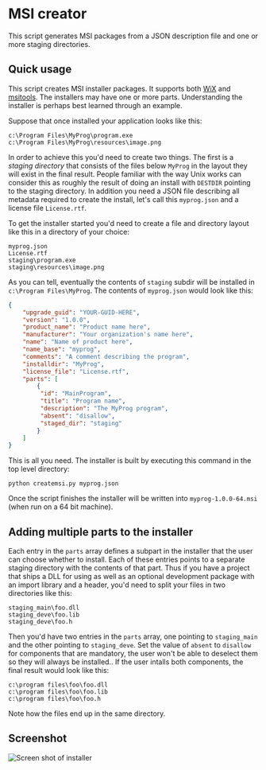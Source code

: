 # MSI creator

This script generates MSI packages from a JSON description file and
one or more staging directories.

## Quick usage

This script creates MSI installer packages. It supports both
[WiX](http://wixtoolset.org/) and
[msitools](https://wiki.gnome.org/msitools). The installers may have
one or more parts. Understanding the installer is perhaps best learned
through an example.

Suppose that once installed your application looks like this:

```
c:\Program Files\MyProg\program.exe
c:\Program Files\MyProg\resources\image.png
```

In order to achieve this you'd need to create two things. The first is
a _staging directory_ that consists of the files below `MyProg` in the
layout they will exist in the final result. People familiar with the
way Unix works can consider this as roughly the result of doing an
install with `DESTDIR` pointing to the staging directory. In addition
you need a JSON file describing all metadata required to create the
install, let's call this `myprog.json` and a license file
`License.rtf`.

To get the installer started you'd need to create a file and directory
layout like this in a directory of your choice:

```
myprog.json
License.rtf
staging\program.exe
staging\resources\image.png
```

As you can tell, eventually the contents of `staging` subdir will be
installed in `c:\Program Files\MyProg`. The contents of `myprog.json`
would look like this:

```json
{
    "upgrade_guid": "YOUR-GUID-HERE",
    "version": "1.0.0",
    "product_name": "Product name here",
    "manufacturer": "Your organization's name here",
    "name": "Name of product here",
    "name_base": "myprog",
    "comments": "A comment describing the program",
    "installdir": "MyProg",
    "license_file": "License.rtf",
    "parts": [
        {
         "id": "MainProgram",
         "title": "Program name",
         "description": "The MyProg program",
         "absent": "disallow",
         "staged_dir": "staging"
        }
    ]
}
```

This is all you need. The installer is built by executing this command
in the top level directory:

```
python createmsi.py myprog.json
```

Once the script finishes the installer will be written into
`myprog-1.0.0-64.msi` (when run on a 64 bit machine).

## Adding multiple parts to the installer

Each entry in the `parts` array defines a subpart in the installer
that the user can choose whether to install. Each of these entries
points to a separate staging directory with the contents of that
part. Thus if you have a project that ships a DLL for using as well as
an optional development package with an import library and a header,
you'd need to split your files in two directories like this:

```
staging_main\foo.dll
staging_deve\foo.lib
staging_deve\foo.h
```

Then you'd have two entries in the `parts` array, one pointing to
`staging_main` and the other pointing to `staging_deve`. Set the value
of `absent` to `disallow` for components that are mandatory, the user
won't be able to deselect them so they will always be installed.. If
the user intalls both components, the final result would look like
this:

```
c:\program files\foo\foo.dll
c:\program files\foo\foo.lib
c:\program files\foo\foo.h
```

Note how the files end up in the same directory.

## Screenshot

![Screen shot of installer](https://raw.githubusercontent.com/jpakkane/msicreator/master/installer_sshot.png)
